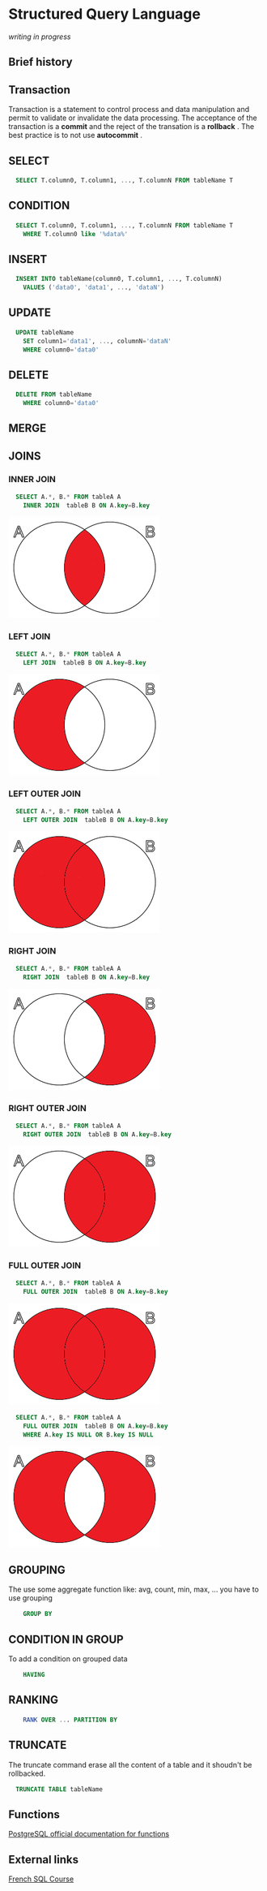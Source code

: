 # Structured Query Language
 *writing in progress*
 
## Brief history

## Transaction
Transaction is a statement to control process and data manipulation and permit to validate or invalidate the data processing.
The acceptance of the transaction is a  __commit__  and the reject of the transation is a  __rollback__ .
The best practice is to not use  __autocommit__ .


## SELECT

```sql
  SELECT T.column0, T.column1, ..., T.columnN FROM tableName T
```

## CONDITION


```sql
  SELECT T.column0, T.column1, ..., T.columnN FROM tableName T
    WHERE T.column0 like '%data%'
```

## INSERT

```sql
  INSERT INTO tableName(column0, T.column1, ..., T.columnN)
    VALUES ('data0', 'data1', ..., 'dataN')
```

## UPDATE
```sql
  UPDATE tableName
    SET column1='data1', ..., columnN='dataN'
    WHERE column0='data0'
```

## DELETE
```sql
  DELETE FROM tableName
    WHERE column0='data0'
```

## MERGE

## JOINS
### INNER JOIN
```sql
  SELECT A.*, B.* FROM tableA A
    INNER JOIN  tableB B ON A.key=B.key
```

<img alt="logo" src="./img/inner-join.gif" />

### LEFT JOIN
```sql
  SELECT A.*, B.* FROM tableA A
    LEFT JOIN  tableB B ON A.key=B.key
```

<img alt="logo" src="./img/left-join-.gif" />

### LEFT OUTER JOIN
```sql
  SELECT A.*, B.* FROM tableA A
    LEFT OUTER JOIN  tableB B ON A.key=B.key
```

<img alt="logo" src="./img/left-join+.gif" />


### RIGHT JOIN
```sql
  SELECT A.*, B.* FROM tableA A
    RIGHT JOIN  tableB B ON A.key=B.key
```

<img alt="logo" src="./img/right-join-.gif" />

### RIGHT OUTER JOIN
```sql
  SELECT A.*, B.* FROM tableA A
    RIGHT OUTER JOIN  tableB B ON A.key=B.key
```

<img alt="logo" src="./img/right-join+.gif" />


### FULL OUTER JOIN
```sql
  SELECT A.*, B.* FROM tableA A
    FULL OUTER JOIN  tableB B ON A.key=B.key
```


<img alt="logo" src="./img/full-outer.gif" />


```sql
  SELECT A.*, B.* FROM tableA A
    FULL OUTER JOIN  tableB B ON A.key=B.key
    WHERE A.key IS NULL OR B.key IS NULL 
```

<img alt="logo" src="./img/full-outer-.gif" />


## GROUPING
The use some aggregate function like: avg, count, min, max, ...  you have to use grouping

```sql
    GROUP BY
```
    
## CONDITION IN GROUP
To add a condition on grouped data

```sql
    HAVING
```

## RANKING

```sql
    RANK OVER ... PARTITION BY
```
    
    
    
## TRUNCATE
The truncate command erase all the content of a table and it shoudn't be rollbacked.

```sql
  TRUNCATE TABLE tableName
```


## Functions
[PostgreSQL official documentation for functions](https://www.postgresql.org/docs/current/functions.html)


## External links
[French SQL Course](https://sql.sh/cours)
